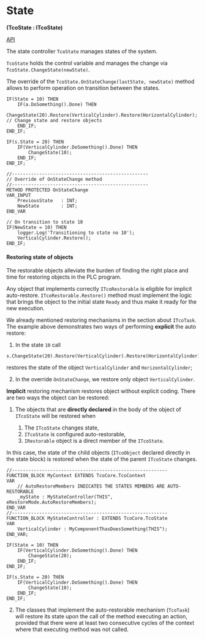 # State

**(TcoState : ITcoState)**

[API](~/api/TcoCore/PlcDocu.TcoCore.TcoStateBase.yml)

The state controller `TcoState` manages states of the system.

`TcoState` holds the control variable and manages the change via `TcoState.ChangeState(newState)`.

The override of the `TcoState.OnStateChange(lastState, newState)` method allows to perform operation on transition between the states.

```iecst
IF(State = 10) THEN
    IF(a.DoSomething().Done) THEN
        ChangeState(20).Restore(VerticalCylinder).Restore(HorizontalCylinder);  // Change state and restore objects
    END_IF;
END_IF;

IF(s.State = 20) THEN
    IF(VerticalCylinder.DoSomething().Done) THEN
        ChangeState(10);
    END_IF;
END_IF;

//--------------------------------------------------
// Override of OnStateChange method
//--------------------------------------------------
METHOD PROTECTED OnStateChange
VAR_INPUT
	PreviousState	: INT;
	NewState 		: INT;
END_VAR

// On transition to state 10
IF(NewState = 10) THEN
    logger.Log('Transitioning to state no 10');
    VerticalCylinder.Restore();
END_IF;
```

#### Restoring state of objects

The restorable objects alleviate the burden of finding the right place and time for restoring objects in the PLC program.

Any object that implements correctly `ITcoRestorable` is eligible for implicit auto-restore. `ITcoRestorable.Restore()` method must implement the logic that brings the object to the initial state `Ready` and thus make it ready for the new execution.

We already mentioned restoring mechanisms in the section about `ITcoTask`. The example above demonstrates two ways of performing **explicit** the auto restore:

1. In the state `10` call

```
s.ChangeState(20).Restore(VerticalCylinder).Restore(HorizontalCylinder)
```

restores the state of the object `VerticalCylinder` and `HorizontalCylinder`;

2. In the override `OnStateChange`, we restore only object `VerticalCylinder`.

**Implicit** restoring mechanism restores object without explicit coding. There are two ways the object can be restored:

1. The objects that are **directly declared** in the body of the object of `ITcoState` will be restored when

   1. The `ITcoState` changes state,
   1. `ITcoState` is configured auto-restorable,
   1. `IRestorable` object is a direct member of the `ITcoState`.

In this case, the state of the child objects (`ITcoObject` declared directly in the state block) is restored when the state of the parent `ITcoState` changes.

```iecst
//---------------------------------------------------------
FUNCTION_BLOCK MyContext EXTENDS TcoCore.TcoContext
VAR
    // AutoRestoreMembers INDICATES THE STATES MEMBERS ARE AUTO-RESTORABLE
    _myState : MyStateController(THIS^, eRestoreMode.AutoRestoreMembers);
END_VAR
//---------------------------------------------------------
FUNCTION_BLOCK MyStateController : EXTENDS TcoCore.TcoState
VAR
    VerticalCylinder : MyComponentThasDoesSomething(THIS^);
END_VAR;

IF(State = 10) THEN
    IF(VerticalCylinder.DoSomething().Done) THEN
        ChangeState(20);
    END_IF;
END_IF;

IF(s.State = 20) THEN
    IF(VerticalCylinder.DoSomething().Done) THEN
        ChangeState(10);
    END_IF;
END_IF;
```

2. The classes that implement the auto-restorable mechanism (`TcoTask`) will restore its state upon the call of the method executing an action, provided that there were at least two consecutive cycles of the context where that executing method was not called.
